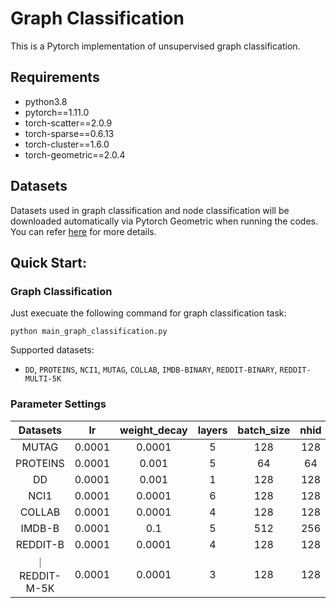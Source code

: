 # Graph Classification
This is a Pytorch implementation of unsupervised graph classification. 

## Requirements
* python3.8
* pytorch==1.11.0
* torch-scatter==2.0.9
* torch-sparse==0.6.13
* torch-cluster==1.6.0
* torch-geometric==2.0.4

## Datasets
Datasets used in graph classification and node classification will be downloaded automatically via Pytorch Geometric when running the codes. You can refer [here](https://pytorch-geometric.readthedocs.io/en/latest/modules/datasets.html) for more details. 

## Quick Start:

### Graph Classification
Just execuate the following command for graph classification task:
```
python main_graph_classification.py
```
Supported datasets:
* `DD`, `PROTEINS`, `NCI1`, `MUTAG`, `COLLAB`, `IMDB-BINARY`, `REDDIT-BINARY`, `REDDIT-MULTI-5K`

### Parameter Settings
| Datasets      | lr        | weight_decay   | layers      | batch_size     | nhid  | temperature |
| :----: | :----: | :----: | :----:	   | :----:       | :----: | :----: |
| MUTAG     | 0.0001     | 0.0001     	 | 5            | 128            | 128     | 0.2		| 
| PROTEINS  | 0.0001     | 0.001          | 5             | 64            | 64      | 0.5		|
| DD	    | 0.0001     | 0.001          | 1             | 128            | 128      | 0.5		|
| NCI1          | 0.0001		| 0.0001          | 6             | 128            | 128     | 1.0			|
| COLLAB            | 0.0001    | 0.0001          | 4              | 128            | 128      | 1.0          |
| IMDB-B      | 0.0001     | 0.1          | 5            | 512            | 256      | 1.0         |
| REDDIT-B      | 0.0001     | 0.0001          | 4             | 128            | 128      | 0.5         |
｜REDDIT-M-5K | 0.0001     | 0.0001          | 3             | 128           | 128     | 1.0         |